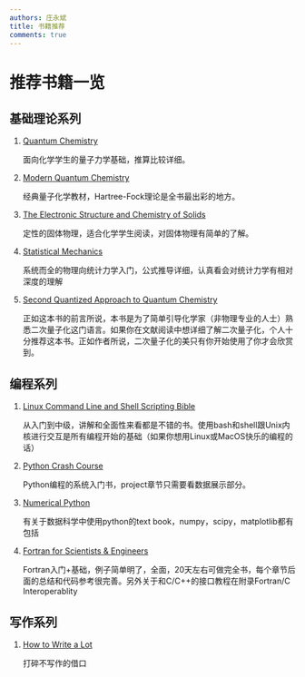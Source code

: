 ```yaml
---
authors: 庄永斌
title: 书籍推荐
comments: true
---
```


# 推荐书籍一览

## 基础理论系列

1. [Quantum Chemistry](https://book.douban.com/subject/20062049/)

      面向化学学生的量子力学基础，推算比较详细。

2. [Modern Quantum Chemistry](https://book.douban.com/subject/1440838/)

      经典量子化学教材，Hartree-Fock理论是全书最出彩的地方。

3. [The Electronic Structure and Chemistry of Solids](https://book.douban.com/subject/11752716/)

      定性的固体物理，适合化学学生阅读，对固体物理有简单的了解。

4. [Statistical Mechanics](https://book.douban.com/subject/4669257/)

      系统而全的物理向统计力学入门，公式推导详细，认真看会对统计力学有相对深度的理解

5. [Second Quantized Approach to Quantum Chemistry](https://book.douban.com/subject/11566290/)

      正如这本书的前言所说，本书是为了简单引导化学家（非物理专业的人士）熟悉二次量子化这门语言。如果你在文献阅读中想详细了解二次量子化，个人十分推荐这本书。正如作者所说，二次量子化的美只有你开始使用了你才会欣赏到。


## 编程系列

1. [Linux Command Line and Shell Scripting Bible](https://book.douban.com/subject/26309537/)

      从入门到中级，讲解和全面性来看都是不错的书。使用bash和shell跟Unix内核进行交互是所有编程开始的基础（如果你想用Linux或MacOS快乐的编程的话）

2. [Python Crash Course](https://book.douban.com/subject/26284937/)

      Python编程的系统入门书，project章节只需要看数据展示部分。

3. [Numerical Python](https://book.douban.com/subject/33088627/)

      有关于数据科学中使用python的text book，numpy，scipy，matplotlib都有包括

4. [Fortran for Scientists & Engineers](https://book.douban.com/subject/2248942/)

      Fortran入门+基础，例子简单明了，全面，20天左右可做完全书，每个章节后面的总结和代码参考很完善。另外关于和C/C++的接口教程在附录Fortran/C Interoperablity

## 写作系列

1. [How to Write a Lot](https://book.douban.com/subject/35282148/)

      打碎不写作的借口